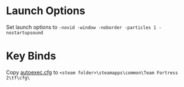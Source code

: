 # Launch Options
Set launch options to `-novid -window -noborder -particles 1 -nostartupsound`

# Key Binds
Copy [autoexec.cfg](./autoexec.cfg) to `<steam folder>\steamapps\common\Team Fortress 2\tf\cfg\`
